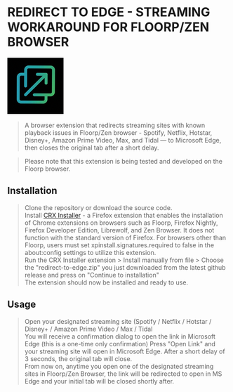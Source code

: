 # REDIRECT TO EDGE - STREAMING WORKAROUND FOR FLOORP/ZEN BROWSER

![icon128](https://github.com/Myst1cX/redirect-to-edge/blob/main/icons/icon128.png)

> A browser extension that redirects streaming sites with known playback issues in Floorp/Zen browser - Spotify, Netflix, Hotstar, Disney+, Amazon Prime Video, Max, and Tidal — to Microsoft Edge, then closes the original tab after a short delay.

>Please note that this extension is being tested and developed on the Floorp browser.                                        

## Installation

>Clone the repository or download the source code.                                  
>Install [CRX Installer](https://addons.mozilla.org/tr/android/addon/crxinstaller/?utm_source=addons.mozilla.org&utm_medium=referral&utm_content=search) - a Firefox extension that enables the installation of Chrome extensions on browsers such as Floorp, Firefox Nightly, Firefox Developer Edition, Librewolf, and Zen Browser. It does not function with the standard version of Firefox. For browsers other than Floorp, users must set xpinstall.signatures.required to false in the about:config settings to utilize this extension.      
>Run the CRX Installer extension > Install manually from file > Choose the "redirect-to-edge.zip" you just downloaded from the latest github release and press on "Continue to installation"                      
>The extension should now be installed and ready to use.

## Usage

>Open your designated streaming site (Spotify / Netflix / Hotstar / Disney+ / Amazon Prime Video / Max / Tidal              
>You will receive a confirmation dialog to open the link in Microsoft Edge (this is a one-time only confirmation)
>Press "Open Link" and your streaming site will open in Microsoft Edge.
>After a short delay of 3 seconds, the original tab will close.          
>From now on, anytime you open one of the designated streaming sites in Floorp/Zen Browser, the link will be redirected to open in MS Edge and your initial tab will be closed shortly after.
           
